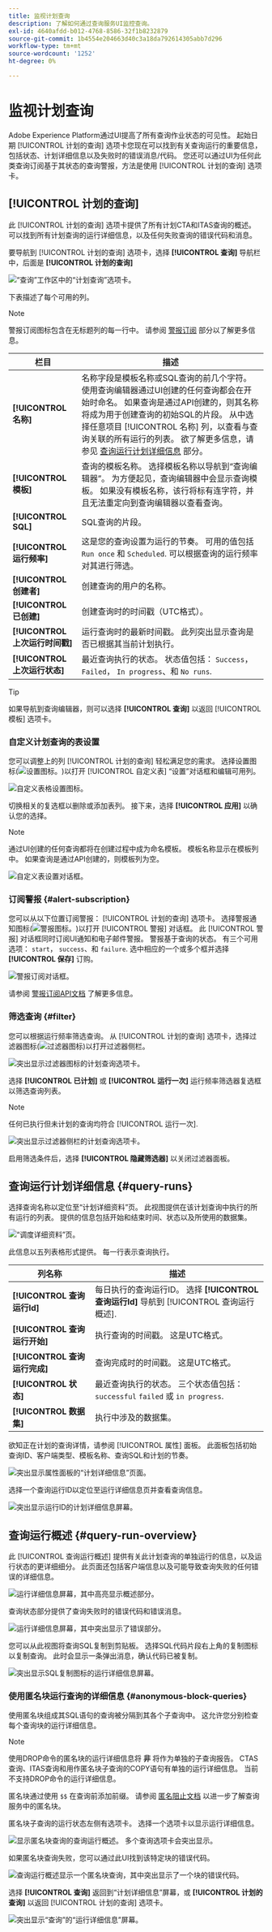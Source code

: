 ```yaml
---
title: 监视计划查询
description: 了解如何通过查询服务UI监控查询。
exl-id: 4640afdd-b012-4768-8586-32f1b8232879
source-git-commit: 1b4554e204663d40c3a18da792614305abb7d296
workflow-type: tm+mt
source-wordcount: '1252'
ht-degree: 0%

---
```


# 监视计划查询

Adobe Experience Platform通过UI提高了所有查询作业状态的可见性。 起始日期 [!UICONTROL 计划的查询] 选项卡您现在可以找到有关查询运行的重要信息，包括状态、计划详细信息以及失败时的错误消息/代码。 您还可以通过UI为任何此类查询订阅基于其状态的查询警报，方法是使用 [!UICONTROL 计划的查询] 选项卡。

## [!UICONTROL 计划的查询]

此 [!UICONTROL 计划的查询] 选项卡提供了所有计划CTA和ITAS查询的概述。 可以找到所有计划查询的运行详细信息，以及任何失败查询的错误代码和消息。

要导航到 [!UICONTROL 计划的查询] 选项卡，选择 **[!UICONTROL 查询]** 导航栏中，后面是 **[!UICONTROL 计划的查询]**

![“查询”工作区中的“计划查询”选项卡。](../images/ui/monitor-queries/scheduled-queries.png)

下表描述了每个可用的列。

>[!NOTE]
>
>警报订阅图标包含在无标题列的每一行中。 请参阅 [警报订阅](#alert-subscription) 部分以了解更多信息。

| 栏目 | 描述 |
|---|---|
| **[!UICONTROL 名称]** | 名称字段是模板名称或SQL查询的前几个字符。 使用查询编辑器通过UI创建的任何查询都会在开始时命名。 如果查询是通过API创建的，则其名称将成为用于创建查询的初始SQL的片段。 从中选择任意项目 [!UICONTROL 名称] 列，以查看与查询关联的所有运行的列表。 欲了解更多信息，请参见 [查询运行计划详细信息](#query-runs) 部分。 |
| **[!UICONTROL 模板]** | 查询的模板名称。 选择模板名称以导航到“查询编辑器”。 为方便起见，查询编辑器中会显示查询模板。 如果没有模板名称，该行将标有连字符，并且无法重定向到查询编辑器以查看查询。 |
| **[!UICONTROL SQL]** | SQL查询的片段。 |
| **[!UICONTROL 运行频率]** | 这是您的查询设置为运行的节奏。 可用的值包括 `Run once` 和 `Scheduled`. 可以根据查询的运行频率对其进行筛选。 |
| **[!UICONTROL 创建者]** | 创建查询的用户的名称。 |
| **[!UICONTROL 已创建]** | 创建查询时的时间戳（UTC格式）。 |
| **[!UICONTROL 上次运行时间戳]** | 运行查询时的最新时间戳。 此列突出显示查询是否已根据其当前计划执行。 |
| **[!UICONTROL 上次运行状态]** | 最近查询执行的状态。 状态值包括： `Success`， `Failed`， `In progress`、和 `No runs`. |

>[!TIP]
>
>如果导航到查询编辑器，则可以选择 **[!UICONTROL 查询]** 以返回 [!UICONTROL 模板] 选项卡。

### 自定义计划查询的表设置

您可以调整上的列 [!UICONTROL 计划的查询] 轻松满足您的需求。 选择设置图标(![设置图标。](../images/ui/monitor-queries/settings-icon.png))以打开 [!UICONTROL 自定义表] “设置”对话框和编辑可用列。

![自定义表格设置图标。](../images/ui/monitor-queries/customze-table-settings-icon.png)

切换相关的复选框以删除或添加表列。 接下来，选择 **[!UICONTROL 应用]** 以确认您的选择。

>[!NOTE]
>
>通过UI创建的任何查询都将在创建过程中成为命名模板。 模板名称显示在模板列中。 如果查询是通过API创建的，则模板列为空。

![自定义表设置对话框。](../images/ui/monitor-queries/customize-table-dialog.png)

### 订阅警报 {#alert-subscription}

您可以从以下位置订阅警报： [!UICONTROL 计划的查询] 选项卡。 选择警报通知图标(![警报图标。](../images/ui/monitor-queries/alerts-icon.png))以打开 [!UICONTROL 警报] 对话框。 此 [!UICONTROL 警报] 对话框同时订阅UI通知和电子邮件警报。 警报基于查询的状态。 有三个可用选项： `start`， `success`、和 `failure`. 选中相应的一个或多个框并选择 **[!UICONTROL 保存]** 订购。

![警报订阅对话框。](../images/ui/monitor-queries/alert-subscription-dialog.png)

请参阅 [警报订阅API文档](../api/alert-subscriptions.md) 了解更多信息。

### 筛选查询 {#filter}

您可以根据运行频率筛选查询。 从 [!UICONTROL 计划的查询] 选项卡，选择过滤器图标(![过滤器图标](../images/ui/monitor-queries/filter-icon.png))以打开过滤器侧栏。

![突出显示过滤器图标的计划查询选项卡。](../images/ui/monitor-queries/filter-queries.png)

选择 **[!UICONTROL 已计划]** 或 **[!UICONTROL 运行一次]** 运行频率筛选器复选框以筛选查询列表。

>[!NOTE]
>
>任何已执行但未计划的查询均符合 [!UICONTROL 运行一次].

![突出显示过滤器侧栏的计划查询选项卡。](../images/ui/monitor-queries/filter-sidebar.png)

启用筛选条件后，选择 **[!UICONTROL 隐藏筛选器]** 以关闭过滤器面板。

## 查询运行计划详细信息 {#query-runs}

选择查询名称以定位至“计划详细资料”页。 此视图提供在该计划查询中执行的所有运行的列表。 提供的信息包括开始和结束时间、状态以及所使用的数据集。

![“调度详细资料”页。](../images/ui/monitor-queries/schedule-details.png)

此信息以五列表格形式提供。 每一行表示查询执行。

| 列名称 | 描述 |
|---|---|
| **[!UICONTROL 查询运行Id]** | 每日执行的查询运行ID。 选择 **[!UICONTROL 查询运行Id]** 导航到 [!UICONTROL 查询运行概述]. |
| **[!UICONTROL 查询运行开始]** | 执行查询的时间戳。 这是UTC格式。 |
| **[!UICONTROL 查询运行完成]** | 查询完成时的时间戳。 这是UTC格式。 |
| **[!UICONTROL 状态]** | 最近查询执行的状态。 三个状态值包括： `successful` `failed` 或 `in progress`. |
| **[!UICONTROL 数据集]** | 执行中涉及的数据集。 |

欲知正在计划的查询详情，请参阅 [!UICONTROL 属性] 面板。 此面板包括初始查询ID、客户端类型、模板名称、查询SQL和计划的节奏。

![突出显示属性面板的“计划详细信息”页面。](../images/ui/monitor-queries/properties-panel.png)

选择一个查询运行ID以定位至运行详细信息页并查看查询信息。

![突出显示运行ID的计划详细信息屏幕。](../images/ui/monitor-queries/navigate-to-run-details.png)

## 查询运行概述 {#query-run-overview}

此 [!UICONTROL 查询运行概述] 提供有关此计划查询的单独运行的信息，以及运行状态的更详细细分。 此页面还包括客户端信息以及可能导致查询失败的任何错误的详细信息。

![运行详细信息屏幕，其中高亮显示概述部分。](../images/ui/monitor-queries/query-run-details.png)

查询状态部分提供了查询失败时的错误代码和错误消息。

![运行详细信息屏幕，其中突出显示了错误部分。](../images/ui/monitor-queries/failed-query.png)

您可以从此视图将查询SQL复制到剪贴板。 选择SQL代码片段右上角的复制图标以复制查询。 此时会显示一条弹出消息，确认代码已被复制。

![突出显示SQL复制图标的运行详细信息屏幕。](../images/ui/monitor-queries/copy-sql.png)

### 使用匿名块运行查询的详细信息 {#anonymous-block-queries}

使用匿名块组成其SQL语句的查询被分隔到其各个子查询中。 这允许您分别检查每个查询块的运行详细信息。

>[!NOTE]
>
>使用DROP命令的匿名块的运行详细信息将 **非** 将作为单独的子查询报告。 CTAS查询、ITAS查询和用作匿名块子查询的COPY语句有单独的运行详细信息。 当前不支持DROP命令的运行详细信息。

匿名块通过使用 `$$` 在查询前添加前缀。 请参阅 [匿名阻止文档](../essential-concepts/anonymous-block.md) 以进一步了解查询服务中的匿名块。

匿名块子查询的运行状态左侧有选项卡。 选择一个选项卡以显示运行详细信息。

![显示匿名块查询的查询运行概述。 多个查询选项卡会突出显示。](../images/ui/monitor-queries/anonymous-block-overview.png)

如果匿名块查询失败，您可以通过此UI找到该特定块的错误代码。

![查询运行概述显示一个匿名块查询，其中突出显示了一个块的错误代码。](../images/ui/monitor-queries/anonymous-block-failed-query.png)

选择 **[!UICONTROL 查询]** 返回到“计划详细信息”屏幕，或 **[!UICONTROL 计划的查询]** 以返回 [!UICONTROL 计划的查询] 选项卡。

![突出显示“查询”的“运行详细信息”屏幕。](../images/ui/monitor-queries/return-navigation.png)
